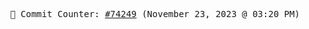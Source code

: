 <p align="center">
    <samp>
        📮 Commit Counter: <a href="https://github.com/Javascript-void0/Javascript-void0/commits/main">#74249</a> (November 23, 2023 @ 03:20 PM)
    </samp>
</p>